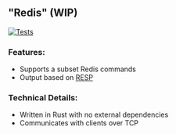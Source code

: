 ## "Redis" (WIP)
[![Tests](https://github.com/thomascpowell/redis/actions/workflows/test.yml/badge.svg)](https://github.com/thomascpowell/redis/actions/workflows/test.yml)

### Features:
- Supports a subset Redis commands
- Output based on [RESP](https://redis.io/docs/latest/develop/reference/protocol-spec/)

### Technical Details:
- Written in Rust with no external dependencies
- Communicates with clients over TCP
